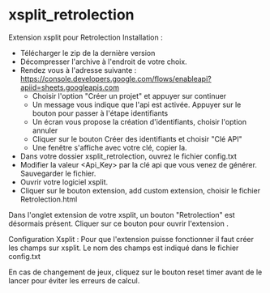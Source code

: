 # xsplit_retrolection

Extension xsplit pour Retrolection
Installation :
- Télécharger le zip de la dernière version
- Décompresser l'archive à l'endroit de votre choix.
- Rendez vous à l'adresse suivante : https://console.developers.google.com/flows/enableapi?apiid=sheets.googleapis.com
  - Choisir l'option "Créer un projet" et appuyer sur continuer
  - Un message vous indique que l'api est activée. Appuyer sur le bouton pour passer à l'étape identifiants
  - Un écran vous propose la création d'identifiants, choisir l'option annuler
  - Cliquer sur le bouton Créer des identifiants et choisir "Clé API"
  - Une fenêtre s'affiche avec votre clé, copier la.
- Dans votre dossier xsplit_retrolection, ouvrez le fichier config.txt
- Modifier la valeur <Api_Key> par la clé api que vous venez de générer. Sauvegarder le fichier.
- Ouvrir votre logiciel xsplit.
- Cliquer sur le bouton extension, add custom extension, choisir le fichier Retrolection.html

Dans l'onglet extension de votre xsplit, un bouton "Retrolection" est désormais présent.
Cliquer sur ce bouton pour ouvrir l'extension .

Configuration Xsplit :
Pour que l'extension puisse fonctionner il faut créer les champs sur xsplit.
Le nom des champs est indiqué dans le fichier config.txt

En cas de changement de jeux, cliquez sur le bouton reset timer avant de le lancer pour éviter les erreurs de calcul.
